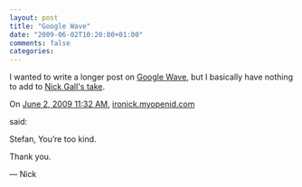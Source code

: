 ```yaml
---
layout: post
title: "Google Wave"
date: "2009-06-02T10:20:00+01:00"
comments: false
categories: 
---
```


<p>I wanted to write a longer post on <a href="http://wave.google.com/">Google Wave</a>, but I basically have nothing to add to <a href="http://ironick.typepad.com/ironick/2009/06/my-2-on-google-wave-www-is-a-unidirectional-web-of-published-documents----wave-is-a-bidirectional-web-of-instant-messages.html">Nick Gall's take</a>.</p>

<section class="comments">



<div class="comment" id="comment-1987">
On <a href="#comment-1987" title="Permalink to this comment">June  2, 2009 11:32 AM</a>, <a href="http://ironick.typepad.com/" title="http://ironick.typepad.com/" rel="nofollow">ironick.myopenid.com</a>

<a href="http://ironick.typepad.com/" class="commenter-profile"></a>
said:
<p>Stefan, You&#8217;re too kind.</p>

<p>Thank you.</p>

<p>&#8212; Nick</p>


</section>

